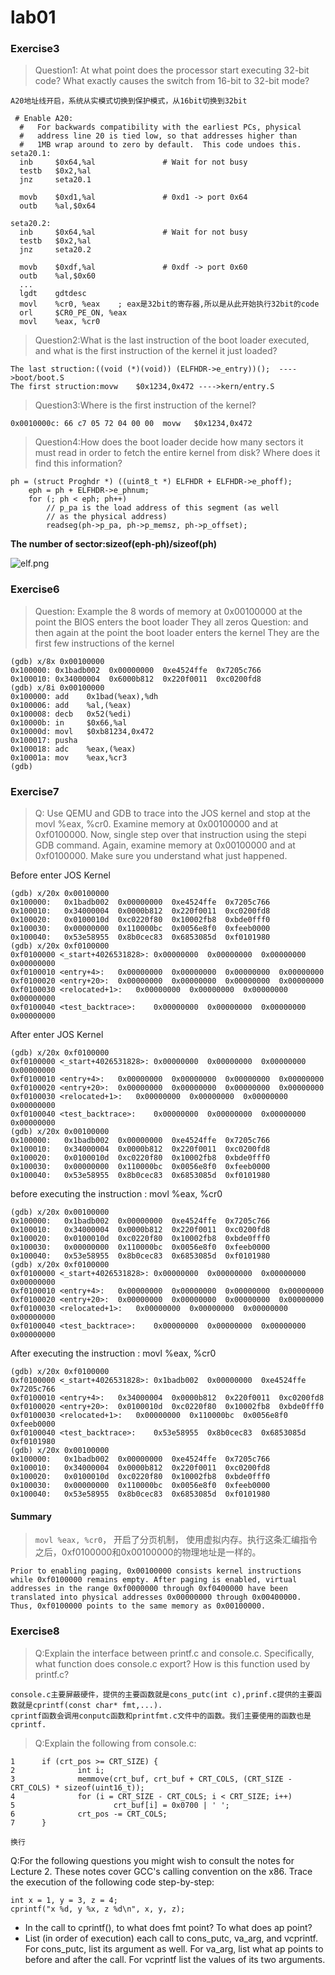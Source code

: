 # lab01

### Exercise3
> Question1:	At what point does the processor start executing 32-bit code?
>  What exactly causes the switch from 16-bit to 32-bit mode?
```
A20地址线开启，系统从实模式切换到保护模式，从16bit切换到32bit

 # Enable A20:
  #   For backwards compatibility with the earliest PCs, physical
  #   address line 20 is tied low, so that addresses higher than
  #   1MB wrap around to zero by default.  This code undoes this.
seta20.1:
  inb     $0x64,%al               # Wait for not busy
  testb   $0x2,%al
  jnz     seta20.1

  movb    $0xd1,%al               # 0xd1 -> port 0x64
  outb    %al,$0x64

seta20.2:
  inb     $0x64,%al               # Wait for not busy
  testb   $0x2,%al
  jnz     seta20.2

  movb    $0xdf,%al               # 0xdf -> port 0x60
  outb    %al,$0x60
  ...
  lgdt    gdtdesc
  movl    %cr0, %eax    ; eax是32bit的寄存器,所以是从此开始执行32bit的code
  orl     $CR0_PE_ON, %eax
  movl    %eax, %cr0
```
>Question2:What is the last instruction of the boot loader executed, and what is the first instruction of the kernel it just loaded?
```
The last struction:((void (*)(void)) (ELFHDR->e_entry))();  ---->boot/boot.S
The first struction:movw	$0x1234,0x472 ---->kern/entry.S
```
> Question3:Where is the first instruction of the kernel?
```
0x0010000c: 66 c7 05 72 04 00 00  movw   $0x1234,0x472
```
>Question4:How does the boot loader decide how many sectors it must read in order to fetch the entire kernel from disk? Where does it find this information?
```
ph = (struct Proghdr *) ((uint8_t *) ELFHDR + ELFHDR->e_phoff);
	eph = ph + ELFHDR->e_phnum;
	for (; ph < eph; ph++)
		// p_pa is the load address of this segment (as well
		// as the physical address)
		readseg(ph->p_pa, ph->p_memsz, ph->p_offset);
```
**The number of sector:sizeof(eph-ph)/sizeof(ph)**

![elf.png](https://github.com/Clann24/jos/raw/master/lab1/assets/elf.png)
### Exercise6
> Question: Example the 8 words of memory at 0x00100000 at the point the BIOS enters the boot loader
They all zeros
>Question: and then again at the point the boot loader enters the kernel
They are the first few instructions of the kernel
```
(gdb) x/8x 0x00100000
0x100000: 0x1badb002  0x00000000  0xe4524ffe  0x7205c766
0x100010: 0x34000004  0x6000b812  0x220f0011  0xc0200fd8
(gdb) x/8i 0x00100000
0x100000: add    0x1bad(%eax),%dh
0x100006: add    %al,(%eax)
0x100008: decb   0x52(%edi)
0x10000b: in     $0x66,%al
0x10000d: movl   $0xb81234,0x472
0x100017: pusha 
0x100018: adc    %eax,(%eax)
0x10001a: mov    %eax,%cr3
(gdb) 
```
### Exercise7
>Q: Use QEMU and GDB to trace into the JOS kernel and stop at the movl %eax, %cr0. Examine memory at 0x00100000 and at 0xf0100000. Now, single step over that instruction using the stepi GDB command. Again, examine memory at 0x00100000 and at 0xf0100000. Make sure you understand what just happened.

Before enter JOS Kernel 
```
(gdb) x/20x 0x00100000
0x100000:	0x1badb002	0x00000000	0xe4524ffe	0x7205c766
0x100010:	0x34000004	0x0000b812	0x220f0011	0xc0200fd8
0x100020:	0x0100010d	0xc0220f80	0x10002fb8	0xbde0fff0
0x100030:	0x00000000	0x110000bc	0x0056e8f0	0xfeeb0000
0x100040:	0x53e58955	0x8b0cec83	0x6853085d	0xf0101980
(gdb) x/20x 0xf0100000
0xf0100000 <_start+4026531828>:	0x00000000	0x00000000	0x00000000	0x00000000
0xf0100010 <entry+4>:	0x00000000	0x00000000	0x00000000	0x00000000
0xf0100020 <entry+20>:	0x00000000	0x00000000	0x00000000	0x00000000
0xf0100030 <relocated+1>:	0x00000000	0x00000000	0x00000000	0x00000000
0xf0100040 <test_backtrace>:	0x00000000	0x00000000	0x00000000	0x00000000
```
After enter JOS Kernel
```
(gdb) x/20x 0xf0100000
0xf0100000 <_start+4026531828>:	0x00000000	0x00000000	0x00000000	0x00000000
0xf0100010 <entry+4>:	0x00000000	0x00000000	0x00000000	0x00000000
0xf0100020 <entry+20>:	0x00000000	0x00000000	0x00000000	0x00000000
0xf0100030 <relocated+1>:	0x00000000	0x00000000	0x00000000	0x00000000
0xf0100040 <test_backtrace>:	0x00000000	0x00000000	0x00000000	0x00000000
(gdb) x/20x 0x00100000
0x100000:	0x1badb002	0x00000000	0xe4524ffe	0x7205c766
0x100010:	0x34000004	0x0000b812	0x220f0011	0xc0200fd8
0x100020:	0x0100010d	0xc0220f80	0x10002fb8	0xbde0fff0
0x100030:	0x00000000	0x110000bc	0x0056e8f0	0xfeeb0000
0x100040:	0x53e58955	0x8b0cec83	0x6853085d	0xf0101980

```
before executing the instruction :  movl %eax, %cr0
```
(gdb) x/20x 0x00100000
0x100000:	0x1badb002	0x00000000	0xe4524ffe	0x7205c766
0x100010:	0x34000004	0x0000b812	0x220f0011	0xc0200fd8
0x100020:	0x0100010d	0xc0220f80	0x10002fb8	0xbde0fff0
0x100030:	0x00000000	0x110000bc	0x0056e8f0	0xfeeb0000
0x100040:	0x53e58955	0x8b0cec83	0x6853085d	0xf0101980
(gdb) x/20x 0xf0100000
0xf0100000 <_start+4026531828>:	0x00000000	0x00000000	0x00000000	0x00000000
0xf0100010 <entry+4>:	0x00000000	0x00000000	0x00000000	0x00000000
0xf0100020 <entry+20>:	0x00000000	0x00000000	0x00000000	0x00000000
0xf0100030 <relocated+1>:	0x00000000	0x00000000	0x00000000	0x00000000
0xf0100040 <test_backtrace>:	0x00000000	0x00000000	0x00000000	0x00000000
```
After executing the instruction :  movl %eax, %cr0
```
(gdb) x/20x 0xf0100000
0xf0100000 <_start+4026531828>:	0x1badb002	0x00000000	0xe4524ffe	0x7205c766
0xf0100010 <entry+4>:	0x34000004	0x0000b812	0x220f0011	0xc0200fd8
0xf0100020 <entry+20>:	0x0100010d	0xc0220f80	0x10002fb8	0xbde0fff0
0xf0100030 <relocated+1>:	0x00000000	0x110000bc	0x0056e8f0	0xfeeb0000
0xf0100040 <test_backtrace>:	0x53e58955	0x8b0cec83	0x6853085d	0xf0101980
(gdb) x/20x 0x00100000
0x100000:	0x1badb002	0x00000000	0xe4524ffe	0x7205c766
0x100010:	0x34000004	0x0000b812	0x220f0011	0xc0200fd8
0x100020:	0x0100010d	0xc0220f80	0x10002fb8	0xbde0fff0
0x100030:	0x00000000	0x110000bc	0x0056e8f0	0xfeeb0000
0x100040:	0x53e58955	0x8b0cec83	0x6853085d	0xf0101980
```
#### Summary
> `movl %eax, %cr0`， 开启了分页机制， 使用虚拟内存。执行这条汇编指令之后，0xf0100000和0x00100000的物理地址是一样的。
```
Prior to enabling paging, 0x00100000 consists kernel instructions while 0xf0100000 remains empty. After paging is enabled, virtual addresses in the range 0xf0000000 through 0xf0400000 have been translated into physical addresses 0x00000000 through 0x00400000. Thus, 0xf0100000 points to the same memory as 0x00100000.
```
### Exercise8
> Q:Explain the interface between printf.c and console.c. Specifically, what function does console.c export? How is this function used by printf.c?
```
console.c主要屏蔽硬件，提供的主要函数就是cons_putc(int c),prinf.c提供的主要函数就是cprintf(const char* fmt,...).
cprintf函数会调用conputc函数和printfmt.c文件中的函数。我们主要使用的函数也是cprintf.
```
>Q:Explain the following from console.c:
```
1      if (crt_pos >= CRT_SIZE) {
2              int i;
3              memmove(crt_buf, crt_buf + CRT_COLS, (CRT_SIZE - CRT_COLS) * sizeof(uint16_t));
4              for (i = CRT_SIZE - CRT_COLS; i < CRT_SIZE; i++)
5                      crt_buf[i] = 0x0700 | ' ';
6              crt_pos -= CRT_COLS;
7      }
```
```
换行
```
Q:For the following questions you might wish to consult the notes for Lecture 2. These notes cover GCC's calling convention on the x86.
Trace the execution of the following code step-by-step:
```
int x = 1, y = 3, z = 4;
cprintf("x %d, y %x, z %d\n", x, y, z);
```
- In the call to cprintf(), to what does fmt point? To what does ap point?
- List (in order of execution) each call to cons_putc, va_arg, and vcprintf. For cons_putc, list its argument as well. For va_arg, list what ap points to before and after the call. For vcprintf list the values of its two arguments.







